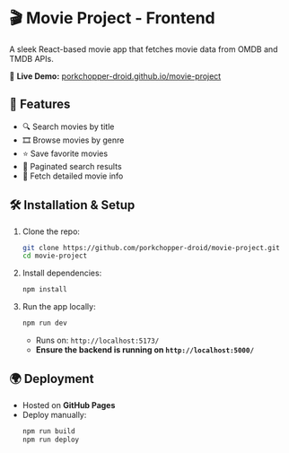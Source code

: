 # 🎬 Movie Project - Frontend  
A sleek React-based movie app that fetches movie data from OMDB and TMDB APIs.  

🔗 **Live Demo:** [porkchopper-droid.github.io/movie-project](https://porkchopper-droid.github.io/movie-project/)  

## 🚀 Features  
- 🔍 Search movies by title  
- 🎞️ Browse movies by genre  
- ⭐ Save favorite movies  
- 📄 Paginated search results  
- 🎥 Fetch detailed movie info  

## 🛠️ Installation & Setup  
1. Clone the repo:  
   ```sh
   git clone https://github.com/porkchopper-droid/movie-project.git
   cd movie-project
   ```
2. Install dependencies:  
   ```sh
   npm install
   ```
3. Run the app locally:  
   ```sh
   npm run dev
   ```
   - Runs on: `http://localhost:5173/`  
   - **Ensure the backend is running on `http://localhost:5000/`**  

## 🌍 Deployment  
- Hosted on **GitHub Pages**  
- Deploy manually:  
  ```sh
  npm run build
  npm run deploy
  ```